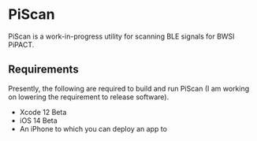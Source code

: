 # PiScan

PiScan is a work-in-progress utility for scanning BLE signals for BWSI PiPACT.

## Requirements

Presently, the following are required to build and run PiScan (I am working on lowering the requirement to release software).
- Xcode 12 Beta
- iOS 14 Beta
- An iPhone to which you can deploy an app to

